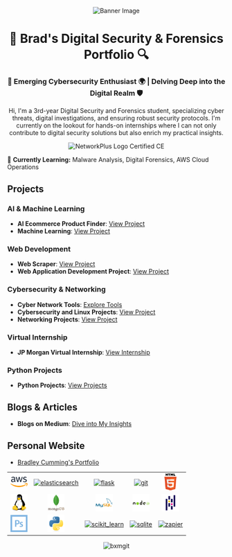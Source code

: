 <!-- Banner Image -->
<p align="center">
  <img src="https://github.com/BxmGit/BxmGit/blob/main/Images/Scotland%20landscape%20mountain%20.png" alt="Banner Image" />
</p>

<!-- Title and Description -->
<h1 align="center">🔐 Brad's Digital Security & Forensics Portfolio 🔍</h1>
<h3 align="center">🏴󠁧󠁢󠁳󠁣󠁴󠁿 Emerging Cybersecurity Enthusiast 🌍 | Delving Deep into the Digital Realm 🛡️</h3>

<p align="center"> Hi, I'm a 3rd-year Digital Security and Forensics student, specializing cyber threats, digital investigations, and ensuring robust security protocols. I'm currently on the lookout for hands-on internships where I can not only contribute to digital security solutions but also enrich my practical insights.

<!-- Certifications -->
<p align="center">
  <img src="https://github.com/BxmGit/BxmGit/blob/main/Images/NetworkPlus%20Logo%20Certified%20CE.png" alt="NetworkPlus Logo Certified CE" width="100" height="100">
</p>

<!-- Current Learning -->
📘 **Currently Learning:** Malware Analysis, Digital Forensics, AWS Cloud Operations

<!-- Portfolio and Blogs -->
## Projects

### AI & Machine Learning
- **AI Ecommerce Product Finder**: [View Project](https://github.com/BxmGit/AI-Ecommerce-Product-Finder)
- **Machine Learning**: [View Project](https://github.com/BxmGit/AI-and-Machine-Learning)

### Web Development
- **Web Scraper**: [View Project](https://github.com/BxmGit/Web-Scraper)
- **Web Application Development Project**: [View Project](https://github.com/BxmGit/Web-Application-Development-Project)

### Cybersecurity & Networking
- **Cyber Network Tools**: [Explore Tools](https://github.com/BxmGit/Cyber-Security-Tools/tree/main/Network%20Security)
- **Cybersecurity and Linux Projects**: [View Project](https://github.com/BxmGit/Cybersecurity-and-Linux-Projects)
- **Networking Projects**: [View Project](https://github.com/BxmGit/Networking-projects)

### Virtual Internship
- **JP Morgan Virtual Internship**: [View Internship](https://github.com/BxmGit/JPMorgan-Chase---Co.-Cybersecurity)

### Python Projects
- **Python Projects**: [View Projects](https://github.com/BxmGit/Python-Projects)

## Blogs & Articles
- **Blogs on Medium**: [Dive into My Insights](https://medium.com/@bxmblogs)

## Personal Website
- [Bradley Cumming's Portfolio](https://www.bradleycumming.com)


<table align="center">
  <tr>
    <td align="center"><a href="https://aws.amazon.com" target="_blank" rel="noreferrer"><img src="https://raw.githubusercontent.com/devicons/devicon/master/icons/amazonwebservices/amazonwebservices-original-wordmark.svg" alt="aws" width="40" height="40"/></a></td>
    <td align="center"><a href="https://www.elastic.co" target="_blank" rel="noreferrer"><img src="https://www.vectorlogo.zone/logos/elastic/elastic-icon.svg" alt="elasticsearch" width="40" height="40"/></a></td>
    <td align="center"><a href="https://flask.palletsprojects.com/" target="_blank" rel="noreferrer"><img src="https://www.vectorlogo.zone/logos/pocoo_flask/pocoo_flask-icon.svg" alt="flask" width="40" height="40"/></a></td>
    <td align="center"><a href="https://git-scm.com/" target="_blank" rel="noreferrer"><img src="https://www.vectorlogo.zone/logos/git-scm/git-scm-icon.svg" alt="git" width="40" height="40"/></a></td>
    <td align="center"><a href="https://www.w3.org/html/" target="_blank" rel="noreferrer"><img src="https://raw.githubusercontent.com/devicons/devicon/master/icons/html5/html5-original-wordmark.svg" alt="html5" width="40" height="40"/></a></td>
  </tr>
  <tr>
    <td align="center"><a href="https://www.linux.org/" target="_blank" rel="noreferrer"><img src="https://raw.githubusercontent.com/devicons/devicon/master/icons/linux/linux-original.svg" alt="linux" width="40" height="40"/></a></td>
    <td align="center"><a href="https://www.mongodb.com/" target="_blank" rel="noreferrer"><img src="https://raw.githubusercontent.com/devicons/devicon/master/icons/mongodb/mongodb-original-wordmark.svg" alt="mongodb" width="40" height="40"/></a></td>
    <td align="center"><a href="https://www.mysql.com/" target="_blank" rel="noreferrer"><img src="https://raw.githubusercontent.com/devicons/devicon/master/icons/mysql/mysql-original-wordmark.svg" alt="mysql" width="40" height="40"/></a></td>
    <td align="center"><a href="https://nodejs.org" target="_blank" rel="noreferrer"><img src="https://raw.githubusercontent.com/devicons/devicon/master/icons/nodejs/nodejs-original-wordmark.svg" alt="nodejs" width="40" height="40"/></a></td>
    <td align="center"><a href="https://pandas.pydata.org/" target="_blank" rel="noreferrer"><img src="https://raw.githubusercontent.com/devicons/devicon/2ae2a900d2f041da66e950e4d48052658d850630/icons/pandas/pandas-original.svg" alt="pandas" width="40" height="40"/></a></td>
  </tr>
  <tr>
    <td align="center"><a href="https://www.photoshop.com/en" target="_blank" rel="noreferrer"><img src="https://raw.githubusercontent.com/devicons/devicon/master/icons/photoshop/photoshop-line.svg" alt="photoshop" width="40" height="40"/></a></td>
    <td align="center"><a href="https://www.python.org" target="_blank" rel="noreferrer"><img src="https://raw.githubusercontent.com/devicons/devicon/master/icons/python/python-original.svg" alt="python" width="40" height="40"/></a></td>
    <td align="center"><a href="https://scikit-learn.org/" target="_blank" rel="noreferrer"><img src="https://upload.wikimedia.org/wikipedia/commons/0/05/Scikit_learn_logo_small.svg" alt="scikit_learn" width="40" height="40"/></a></td>
    <td align="center"><a href="https://www.sqlite.org/" target="_blank" rel="noreferrer"><img src="https://www.vectorlogo.zone/logos/sqlite/sqlite-icon.svg" alt="sqlite" width="40" height="40"/></a></td>
    <td align="center"><a href="https://zapier.com" target="_blank" rel="noreferrer"><img src="https://www.vectorlogo.zone/logos/zapier/zapier-icon.svg" alt="zapier" width="40" height="40"/></a></td>
  </tr>
</table>




<p align="center"><img align="center" src="https://github-readme-streak-stats.herokuapp.com/?user=bxmgit&" alt="bxmgit" /></p>



